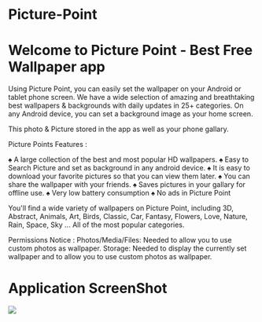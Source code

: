 # Picture-Point

# Welcome to Picture Point - Best Free Wallpaper app

Using Picture Point, you can easily set the wallpaper on your Android or tablet phone screen.
We have a wide selection of amazing and breathtaking best wallpapers & backgrounds with daily updates in 25+ categories.
On any Android device, you can set a background image as your home screen.

This photo & Picture stored in the app as well as your phone gallary.

Picture Points Features :

♠ A large collection of the best and most popular HD wallpapers.
♠ Easy to Search Picture and set as background in any android device.
♠ It is easy to download your favorite pictures so that you can view them later.
♠ You can share the wallpaper with your friends.
♠ Saves pictures in your gallary for offline use.
♠ Very low battery consumption
♠ No ads in Picture Point

You'll find a wide variety of wallpapers on Picture Point, including 3D, Abstract, Animals, Art, Birds, Classic, Car, Fantasy, Flowers, Love, Nature, Rain, Space, Sky ... All of the most popular categories.

Permissions Notice :
Photos/Media/Files: Needed to allow you to use custom photos as wallpaper.
Storage: Needed to display the currently set wallpaper and to allow you to use custom photos as wallpaper.


# Application ScreenShot


<img src="https://play-lh.googleusercontent.com/1GX9_qUrL7o0u9WKaz018Z3vhGBP7mH3oEnvkMPW2EZwR8bXPLQRwdiSj2cqlj7xhQ=w2560-h1440-rw">
<br/><br/>
